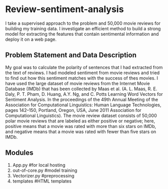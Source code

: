 # Review-sentiment-analysis
I take a supervised approach to the problem and 50,000 movie reviews for building my training data. 
I investigate an efficient method to build a strong model for extracting the features that contain sentimental information and deploy it on a web page.
## Problem Statement and Data Description
My goal was to calculate the polarity of sentences that I had extracted from the text of reviews. I had modeled sentiment from movie reviews and tried to find out how this sentiment matches with the success of thes movies. 
 I have used the large dataset of movie reviews from the Internet Movie Database (IMDb) that has been collected by Maas et al. (A. L. Maas, R. E. Daly, P. T. Pham, D. Huang, A.Y. Ng, and C. Potts Learning Word Vectors for Sentiment Analysis. In the proceedings of the 49th Annual Meeting of the Association for Computational Linguistics: Human Language Technologies, pages 142–150, Portland, Oregon, USA, June 2011 Association for Computational Linguistics). The movie review dataset consists of 50,000 polar movie reviews that are labeled as either positive or negative; here, positive means that a movie was rated with more than six stars on IMDb, and negative means that a movie was rated with fewer than five stars on IMDb. 
## Modules
1. App.py          #for local hosting  
2. out-of-core.py  #model training
3. Vectorizer.py   #preprocessing
4. templates       #HTML templates 
